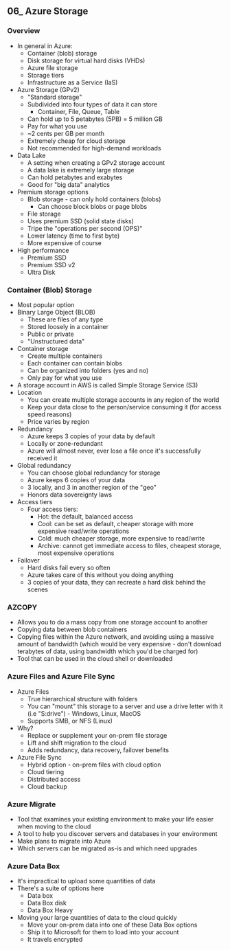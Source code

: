 ## 06_ Azure Storage

### Overview
- In general in Azure:
  - Container (blob) storage
  - Disk storage for virtual hard disks (VHDs)
  - Azure file storage
  - Storage tiers
  - Infrastructure as a Service (IaS)
- Azure Storage (GPv2)
  - "Standard storage"
  - Subdivided into four types of data it can store
    - Container, File, Queue, Table
  - Can hold up to 5 petabytes (5PB) = 5 million GB
  - Pay for what you use
  - ~2 cents per GB per month
  - Extremely cheap for cloud storage
  - Not recommended for high-demand workloads
- Data Lake
  - A setting when creating a GPv2 storage account
  - A data lake is extremely large storage
  - Can hold petabytes and exabytes
  - Good for "big data" analytics
- Premium storage options
  - Blob storage - can only hold containers (blobs)
    - Can choose block blobs or page blobs
  - File storage
  - Uses premium SSD (solid state disks)
  - Tripe the "operations per second (OPS)"
  - Lower latency (time to first byte)
  - More expensive of course
- High performance
  - Premium SSD
  - Premium SSD v2
  - Ultra Disk

### Container (Blob) Storage
- Most popular option
- Binary Large Object (BLOB)
  - These are files of any type
  - Stored loosely in a container
  - Public or private
  - "Unstructured data"
- Container storage
  - Create multiple containers
  - Each container can contain blobs
  - Can be organized into folders (yes and no)
  - Only pay for what you use
- A storage account in AWS is called Simple Storage Service (S3)
- Location
  - You can create multiple storage accounts in any region of the world
  - Keep your data close to the person/service consuming it (for access speed reasons)
  - Price varies by region
- Redundancy
  - Azure keeps 3 copies of your data by default
  - Locally or zone-redundant
  - Azure will almost never, ever lose a file once it's successfully received it
- Global redundancy
  - You can choose global redundancy for storage
  - Azure keeps 6 copies of your data
  - 3 locally, and 3 in another region of the "geo"
  - Honors data sovereignty laws
- Access tiers
  - Four access tiers:
    - Hot: the default, balanced access
    - Cool: can be set as default, cheaper storage with more expensive read/write operations
    - Cold: much cheaper storage, more expensive to read/write 
    - Archive: cannot get immediate access to files, cheapest storage, most expensive operations
- Failover
  - Hard disks fail every so often
  - Azure takes care of this without you doing anything
  - 3 copies of your data, they can recreate a hard disk behind the scenes

### AZCOPY
- Allows you to do a mass copy from one storage account to another
- Copying data between blob containers
- Copying files within the Azure network, and avoiding using a massive amount of bandwidth (which would be very expensive - don't download terabytes of data, using bandwidth which you'd be charged for)
- Tool that can be used in the cloud shell or downloaded

### Azure Files and Azure File Sync
- Azure Files
  - True hierarchical structure with folders
  - You can "mount" this storage to a server and use a drive letter with it (i.e "S:drive") - Windows, Linux, MacOS
  - Supports SMB, or NFS (Linux)
- Why?
  - Replace or supplement your on-prem file storage
  - Lift and shift migration to the cloud
  - Adds redundancy, data recovery, failover benefits
- Azure File Sync
  - Hybrid option - on-prem files with cloud option
  - Cloud tiering
  - Distributed access
  - Cloud backup

### Azure Migrate
- Tool that examines your existing environment to make your life easier when moving to the cloud
- A tool to help you discover servers and databases in your environment
- Make plans to migrate into Azure
- Which servers can be migrated as-is and which need upgrades

### Azure Data Box
- It's impractical to upload some quantities of data
- There's a suite of options here
  - Data box
  - Data Box disk
  - Data Box Heavy
- Moving your large quantities of data to the cloud quickly
  - Move your on-prem data into one of these Data Box options
  - Ship it to Microsoft for them to load into your account
  - It travels encrypted